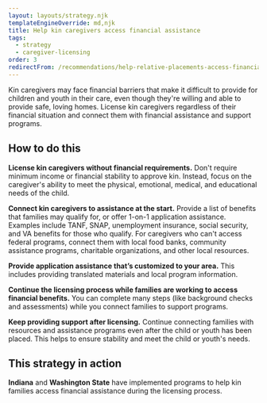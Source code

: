 ```yaml
---
layout: layouts/strategy.njk
templateEngineOverride: md,njk
title: Help kin caregivers access financial assistance
tags:
  - strategy
  - caregiver-licensing
order: 3
redirectFrom: /recommendations/help-relative-placements-access-financial-assistance/
---
```

Kin caregivers may face financial barriers that make it difficult to provide for children and youth in their care, even though they're willing and able to provide safe, loving homes. License kin caregivers regardless of their financial situation and connect them with financial assistance and support programs.

## How to do this

**License kin caregivers without financial requirements.** Don't require minimum income or financial stability to approve kin. Instead, focus on the caregiver's ability to meet the physical, emotional, medical, and educational needs of the child.

**Connect kin caregivers to assistance at the start.** Provide a list of benefits that families may qualify for, or offer 1-on-1 application assistance. Examples include TANF, SNAP, unemployment insurance, social security, and VA benefits for those who qualify. For caregivers who can't access federal programs, connect them with local food banks, community assistance programs, charitable organizations, and other local resources.

**Provide application assistance that’s customized to your area.** This includes providing translated materials and local program information.

**Continue the licensing process while families are working to access financial benefits.** You can complete many steps (like background checks and assessments) while you connect families to support programs.

**Keep providing support after licensing.** Continue connecting families with resources and assistance programs even after the child or youth has been placed. This helps to ensure stability and meet the child or youth's needs.

## This strategy in action

**Indiana** and **Washington State** have implemented programs to help kin families access financial assistance during the licensing process.